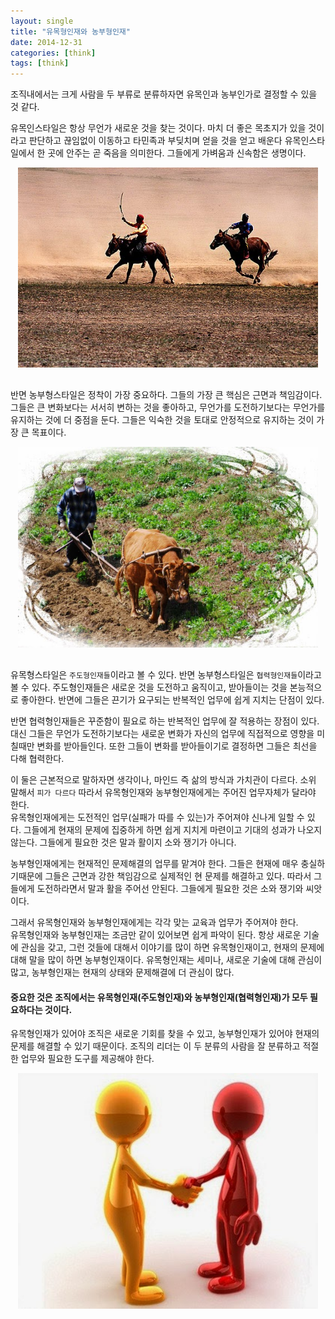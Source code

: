 ```yaml
---
layout: single
title: "유목형인재와 농부형인재"
date: 2014-12-31
categories: [think]
tags: [think]
---
```


조직내에서는 크게 사람을 두 부류로 분류하자면 유목인과 농부인가로 결정할 수 있을 것 같다.

유목인스타일은 항상 무언가 새로운 것을 찾는 것이다. 마치 더 좋은 목초지가 있을 것이라고 판단하고 끊임없이 이동하고 타민족과 부딪치며 얻을 것을 얻고 배운다
유목인스타일에서 한 곳에 안주는 곧 죽음을 의미한다. 그들에게 가벼움과 신속함은 생명이다.

<div style="text-align:center;margin-bottom: 30px;">
<img src="/assets/images/hunt1.jpg" style="width:480px">
</div>

반면 농부형스타일은 정착이 가장 중요하다. 그들의 가장 큰 핵심은 근면과 책임감이다.
그들은 큰 변화보다는 서서히 변하는 것을 좋아하고, 무언가를 도전하기보다는 무언가를 유지하는 것에 더 중점을 둔다.
그들은 익숙한 것을 토대로 안정적으로 유지하는 것이 가장 큰 목표이다.

<div style="text-align:center;margin-bottom: 30px;">
<img src="/assets/images/hunt2.jpg" style="width:480px">
</div>

유목형스타일은 `주도형인재들`이라고 볼 수 있다. 반면 농부형스타일은 `협력형인재들`이라고 볼 수 있다. 주도형인재들은 새로운 것을 도전하고 움직이고,
받아들이는 것을 본능적으로 좋아한다. 반면에 그들은 끈기가 요구되는 반복적인 업무에 쉽게 지치는 단점이 있다.

반면 협력형인재들은 꾸준함이 필요로 하는 반복적인 업무에 잘 적용하는 장점이 있다.
대신 그들은 무언가 도전하기보다는 새로운 변화가 자신의 업무에 직접적으로 영향을 미칠때만 변화를 받아들인다. 또한 그들이 변화를 받아들이기로 결정하면 그들은 최선을 다해 협력한다.

이 둘은 근본적으로 말하자면 생각이나, 마인드 즉 삶의 방식과 가치관이 다르다.
소위 말해서 `피가 다르다` 따라서 유목형인재와 농부형인재에게는 주어진 업무자체가 달라야 한다.  
유목형인재에게는 도전적인 업무(실패가 따를 수 있는)가 주어져야 신나게 일할 수 있다. 그들에게 현재의 문제에 집중하게 하면 쉽게 지치게 마련이고 기대의 성과가 나오지 않는다.
그들에게 필요한 것은 말과 활이지 소와 쟁기가 아니다.

농부형인재에게는 현재적인 문제해결의 업무를 맡겨야 한다. 그들은 현재에 매우 충실하기때문에 그들은 근면과 강한 책임감으로 실제적인 현 문제를 해결하고 있다.
따라서 그들에게 도전하라면서 말과 활을 주어선 안된다. 그들에게 필요한 것은 소와 쟁기와 씨앗이다.

그래서 유목형인재와 농부형인재에게는 각각 맞는 교육과 업무가 주어져야 한다.  
유목형인재와 농부형인재는 조금만 같이 있어보면 쉽게 파악이 된다.
항상 새로운 기술에 관심을 갖고, 그런 것들에 대해서 이야기를 많이 하면 유목형인재이고,
현재의 문제에 대해 말을 많이 하면 농부형인재이다. 유목형인재는 세미나, 새로운 기술에 대해 관심이 많고, 농부형인재는 현재의 상태와 문제해결에 더 관심이 많다.

#### 중요한 것은 조직에서는 유목형인재(주도형인재)와 농부형인재(협력형인재)가 모두 필요하다는 것이다.

유목형인재가 있어야 조직은 새로운 기회를 찾을 수 있고, 농부형인재가 있어야 현재의 문제를 해결할 수 있기 때문이다.
조직의 리더는 이 두 분류의 사람을 잘 분류하고 적절한 업무와 필요한 도구를 제공해야 한다.

<div style="text-align:center;margin-bottom: 30px;">
<img src="/assets/images/hunt3.jpg" style="width:480px">
</div>
